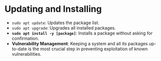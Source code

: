 # Updating and Installing

- `sudo apt update`: Updates the package list.
- `sudo apt upgrade`: Upgrades all installed packages.
- **`sudo apt install -y [package]`**: Installs a package without asking for confirmation.
- **Vulnerability Management**: Keeping a system and all its packages up-to-date is the most crucial step in preventing exploitation of known vulnerabilities.

